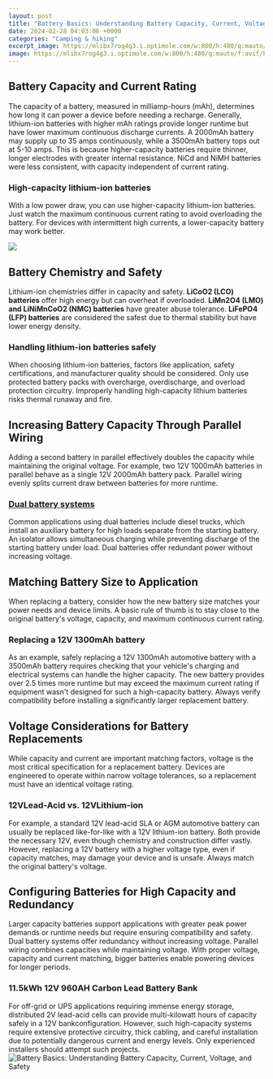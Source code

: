 ```yaml
---
layout: post
title: "Battery Basics: Understanding Battery Capacity, Current, Voltage, and Safety"
date: 2024-02-28 04:03:06 +0000
categories: "Camping & hiking"
excerpt_image: https://mlibx7rog4g3.i.optimole.com/w:800/h:480/q:mauto/f:avif/https://batteryhubs.com/wp-content/uploads/2023/05/Understanding-Battery-Capacity-Measurement-and-Optimization-Techniques.jpg
image: https://mlibx7rog4g3.i.optimole.com/w:800/h:480/q:mauto/f:avif/https://batteryhubs.com/wp-content/uploads/2023/05/Understanding-Battery-Capacity-Measurement-and-Optimization-Techniques.jpg
---
```


## Battery Capacity and Current Rating
The capacity of a battery, measured in milliamp-hours (mAh), determines how long it can power a device before needing a recharge. Generally, lithium-ion batteries with higher mAh ratings provide longer runtime but have lower maximum continuous discharge currents.
A 2000mAh battery may supply up to 35 amps continuously, while a 3500mAh battery tops out at 5-10 amps. This is because higher-capacity batteries require thinner, longer electrodes with greater internal resistance. NiCd and NiMH batteries were less consistent, with capacity independent of current rating.
### **High-capacity lithium-ion batteries**
With a low power draw, you can use higher-capacity lithium-ion batteries. Just watch the maximum continuous current rating to avoid overloading the battery. For devices with intermittent high currents, a lower-capacity battery may work better.

![](https://i.ytimg.com/vi/5JZ8E7B4FAY/maxresdefault.jpg)
## Battery Chemistry and Safety 
Lithium-ion chemistries differ in capacity and safety. **LiCoO2 (LCO) batteries** offer high energy but can overheat if overloaded. **LiMn2O4 (LMO) and LiNiMnCoO2 (NMC) batteries** have greater abuse tolerance. **LiFePO4 (LFP) batteries** are considered the safest due to thermal stability but have lower energy density.
### Handling lithium-ion batteries safely  
When choosing lithium-ion batteries, factors like application, safety certifications, and manufacturer quality should be considered. Only use protected battery packs with overcharge, overdischarge, and overload protection circuitry. Improperly handling high-capacity lithium batteries risks thermal runaway and fire.
## Increasing Battery Capacity Through Parallel Wiring
Adding a second battery in parallel effectively doubles the capacity while maintaining the original voltage. For example, two 12V 1000mAh batteries in parallel behave as a single 12V 2000mAh battery pack. Parallel wiring evenly splits current draw between batteries for more runtime.
### [Dual battery systems](https://store.fi.io.vn/chihuahua-with-santa-hat-cute-christmas-hat-chihuahua5563-t-shirt)  
Common applications using dual batteries include diesel trucks, which install an auxiliary battery for high loads separate from the starting battery. An isolator allows simultaneous charging while preventing discharge of the starting battery under load. Dual batteries offer redundant power without increasing voltage.
## Matching Battery Size to Application
When replacing a battery, consider how the new battery size matches your power needs and device limits. A basic rule of thumb is to stay close to the original battery's voltage, capacity, and maximum continuous current rating.
### Replacing a 12V 1300mAh battery
As an example, safely replacing a 12V 1300mAh automotive battery with a 3500mAh battery requires checking that your vehicle's charging and electrical systems can handle the higher capacity. The new battery provides over 2.5 times more runtime but may exceed the maximum current rating if equipment wasn't designed for such a high-capacity battery. Always verify compatibility before installing a significantly larger replacement battery.
## Voltage Considerations for Battery Replacements  
While capacity and current are important matching factors, voltage is the most critical specification for a replacement battery. Devices are engineered to operate within narrow voltage tolerances, so a replacement must have an identical voltage rating.
### 12VLead-Acid vs. 12VLithium-ion
For example, a standard 12V lead-acid SLA or AGM automotive battery can usually be replaced like-for-like with a 12V lithium-ion battery. Both provide the necessary 12V, even though chemistry and construction differ vastly. However, replacing a 12V battery with a higher voltage type, even if capacity matches, may damage your device and is unsafe. Always match the original battery's voltage.
## Configuring Batteries for High Capacity and Redundancy
Larger capacity batteries support applications with greater peak power demands or runtime needs but require ensuring compatibility and safety. Dual battery systems offer redundancy without increasing voltage. Parallel wiring combines capacities while maintaining voltage. With proper voltage, capacity and current matching, bigger batteries enable powering devices for longer periods.
### **11.5kWh 12V 960AH Carbon Lead Battery Bank**  
For off-grid or UPS applications requiring immense energy storage, distributed 2V lead-acid cells can provide multi-kilowatt hours of capacity safely in a 12V bankconfiguration. However, such high-capacity systems require extensive protective circuitry, thick cabling, and careful installation due to potentially dangerous current and energy levels. Only experienced installers should attempt such projects.
![Battery Basics: Understanding Battery Capacity, Current, Voltage, and Safety](https://mlibx7rog4g3.i.optimole.com/w:800/h:480/q:mauto/f:avif/https://batteryhubs.com/wp-content/uploads/2023/05/Understanding-Battery-Capacity-Measurement-and-Optimization-Techniques.jpg)